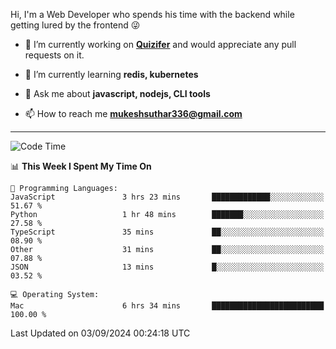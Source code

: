 Hi, I'm a Web Developer who spends his time with the backend while getting lured by the frontend 😜

- 🔭 I’m currently working on **[Quizifer](https://github.com/SutharMukesh/Quizifer/)** and would appreciate any pull requests on it.

- 🌱 I’m currently learning **redis, kubernetes**

- 💬 Ask me about **javascript, nodejs, CLI tools**

- 📫 How to reach me **mukeshsuthar336@gmail.com**

---
<!--START_SECTION:waka-->
![Code Time](http://img.shields.io/badge/Code%20Time-3%2C120%20hrs%2018%20mins-blue)

📊 **This Week I Spent My Time On** 

```text
💬 Programming Languages: 
JavaScript               3 hrs 23 mins       █████████████░░░░░░░░░░░░   51.67 % 
Python                   1 hr 48 mins        ███████░░░░░░░░░░░░░░░░░░   27.58 % 
TypeScript               35 mins             ██░░░░░░░░░░░░░░░░░░░░░░░   08.90 % 
Other                    31 mins             ██░░░░░░░░░░░░░░░░░░░░░░░   07.88 % 
JSON                     13 mins             █░░░░░░░░░░░░░░░░░░░░░░░░   03.52 % 

💻 Operating System: 
Mac                      6 hrs 34 mins       █████████████████████████   100.00 % 
```


 Last Updated on 03/09/2024 00:24:18 UTC
<!--END_SECTION:waka-->

